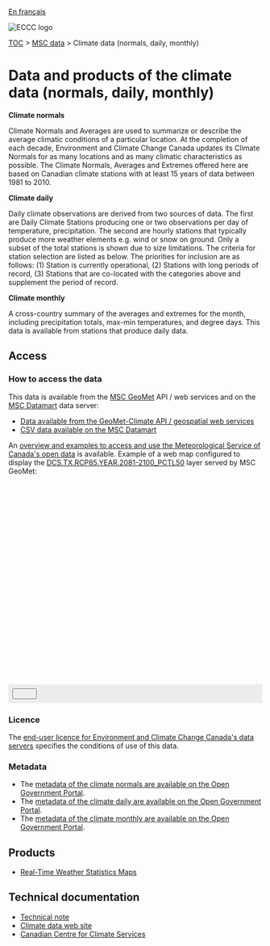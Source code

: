 [En français](readme_climateobs_fr.md)

![ECCC logo](../../img_eccc-logo.png)

[TOC](../../readme_en.md) > [MSC data](../readme_en.md) > Climate  data (normals, daily, monthly)

# Data and products of the climate data (normals, daily, monthly)  

__Climate normals__

Climate Normals and Averages are used to summarize or describe the average climatic conditions of a particular location. At the completion of each decade, Environment and Climate Change Canada updates its Climate Normals for as many locations and as many climatic characteristics as possible. The Climate Normals, Averages and Extremes offered here are based on Canadian climate stations with at least 15 years of data between 1981 to 2010.

__Climate daily__

Daily climate observations are derived from two sources of data. The first are Daily Climate Stations producing one or two observations per day of temperature, precipitation. The second are hourly stations that typically produce more weather elements e.g. wind or snow on ground. Only a subset of the total stations is shown due to size limitations. The criteria for station selection are listed as below. The priorities for inclusion are as follows: (1) Station is currently operational, (2) Stations with long periods of record, (3) Stations that are co-located with the categories above and supplement the period of record.

__Climate monthly__

A cross-country summary of the averages and extremes for the month, including precipitation totals, max-min temperatures, and degree days.  This data is available from stations that produce daily data.

## Access

### How to access the data

This data is available from the [MSC GeoMet](../../msc-geomet/readme_en.md) API / web services and on the [MSC Datamart](../../msc-datamart/readme_en.md) data server:

* [Data available from the GeoMet-Climate API / geospatial web services](readme_climateobs-geomet_en.md)
* [CSV data available on the MSC Datamart](readme_climateobs-datamart_en.md)

An [overview and examples to access and use the Meteorological Service of Canada's open data](../../usage/readme_en.md) is available. Example of a web map configured to display the [DCS.TX.RCP85.YEAR.2081-2100_PCTL50](https://geo.weather.gc.ca/geomet-climate?service=WMS&version=1.3.0&request=GetCapabilities&layer=DCS.TX.RCP85.YEAR.2081-2100_PCTL50) layer served by MSC GeoMet:

<div id="map" style="height: 400px;"></div>
<div id="controller" role="group" aria-label="Animation controls" style="background: #ececec; padding: 0.5rem;">
  <button id="exportmap" class="btn btn-primary btn-sm" type="button"><i class="fa fa-download" style="padding: 0rem 1rem"></i></button>
</div>

### Licence

The [end-user licence for Environment and Climate Change Canada's data servers](../../licence/readme_en.md) specifies the conditions of use of this data.

### Metadata

* The [metadata of the climate normals are available on the Open Government Portal](https://open.canada.ca/data/en/dataset/746f9469-ab78-5dcc-b165-4b51e8ab8652).
* The [metadata of the climate daily are available on the Open Government Portal](https://open.canada.ca/data/en/dataset/5f963c2d-d4ed-5a79-8a31-c9c582ca5098).
* The [metadata of the climate monthly are available on the Open Government Portal](https://open.canada.ca/data/en/dataset/b24efb37-11b6-5d03-ab19-5759f83db546).

## Products 

* [Real-Time Weather Statistics Maps](https://collaboration.cmc.ec.gc.ca/cmc/wtoftpa/www/)

## Technical documentation

* [Technical note](https://climate.weather.gc.ca/doc/Technical_Documentation.pdf)
* [Climate data web site](http://climat.meteo.gc.ca/historical_data/search_historic_data_e.html)
* [Canadian Centre for Climate Services](https://www.canada.ca/en/environment-climate-change/services/climate-change/canadian-centre-climate-services.html)


<link rel="stylesheet" href="https://cdnjs.cloudflare.com/ajax/libs/openlayers/4.6.5/ol.css" integrity="sha256-rQq4Fxpq3LlPQ8yP11i6Z2lAo82b6ACDgd35CKyNEBw=" crossorigin="anonymous" />
<script src="https://cdn.polyfill.io/v2/polyfill.min.js?features=requestAnimationFrame,Element.prototype.classList,URL"></script>
<script src="https://cdnjs.cloudflare.com/ajax/libs/openlayers/4.6.5/ol.js" integrity="sha256-77IKwU93jwIX7zmgEBfYGHcmeO0Fx2MoWB/ooh9QkBA=" crossorigin="anonymous"></script>
<script src="https://cdnjs.cloudflare.com/ajax/libs/FileSaver.js/1.3.3/FileSaver.min.js"></script>
<script>
    function isIE() {
      return window.navigator.userAgent.match(/(MSIE|Trident)/);
    }
    var head = document.getElementsByTagName('head')[0];
    var js = document.createElement("script");
    js.type = "text/javascript";
    if (isIE())
    {
        js.src = "../../../js/climateobs_ie.js";
        document.getElementById("controller").setAttribute("hidden", true);
    }
    else
    {
        js.src = "../../../js/climateobs.js";
    }
    head.appendChild(js);
</script>
